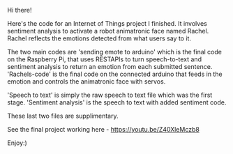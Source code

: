 Hi there!

Here's the code for an Internet of Things project I finished. It involves sentiment analysis to activate a robot animatronic face named Rachel. Rachel reflects the emotions detected from what users say to it.

The two main codes are 'sending emote to arduino' which is the final code on the Raspberry Pi, that uses RESTAPIs to turn speech-to-text and sentiment analysis to return an emotion from each submitted sentence. 'Rachels-code' is the final code on the connected arduino that feeds in the emotion and controls the animatronic face with servos.

'Speech to text' is simply the raw speech to text file which was the first stage.
'Sentiment analysis' is the speech to text with added sentiment code. 

These last two files are supplimentary.

See the final project working here - https://youtu.be/Z40XleMczb8

Enjoy:)
